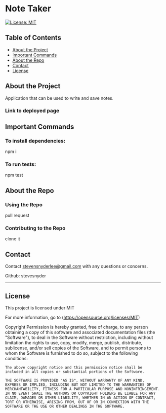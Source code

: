 # Note Taker

  [![License: MIT](https://img.shields.io/badge/License-MIT-yellow.svg)](https://opensource.org/licenses/MIT)

  ## Table of Contents

  - [About the Project](#about-the-project)
  - [Important Commands](#important-commands)
  - [About the Repo](#about-the-repo)
  - [Contact](#contact)
  - [License](#license)

  ## About the Project

  Application that can be used to write and save notes.

  ### Link to deployed page

  

  ## Important Commands

  ### To install dependencies: 

  npm i

  ### To run tests:

  npm test

  ## About the Repo

  ### Using the Repo

  pull request

  ### Contributing to the Repo

  clone it
  
  ## Contact

  Contact stevensnyderlee@gmail.com with any questions or concerns.

  Github: stevesnyder

  ---

  ## License

  This project is licensed under MIT
  
  For more information, go to (https://opensource.org/licenses/MIT)

  Copyright 
    Permission is hereby granted, free of charge, to any person obtaining a copy of this software and associated documentation files (the "Software"), to deal in the Software without restriction, including without limitation the rights to use, copy, modify, merge, publish, distribute, sublicense, and/or sell copies of the Software, and to permit persons to whom the Software is furnished to do so, subject to the following conditions:
    
    The above copyright notice and this permission notice shall be included in all copies or substantial portions of the Software.
    
    THE SOFTWARE IS PROVIDED "AS IS", WITHOUT WARRANTY OF ANY KIND, EXPRESS OR IMPLIED, INCLUDING BUT NOT LIMITED TO THE WARRANTIES OF MERCHANTABILITY, FITNESS FOR A PARTICULAR PURPOSE AND NONINFRINGEMENT. IN NO EVENT SHALL THE AUTHORS OR COPYRIGHT HOLDERS BE LIABLE FOR ANY CLAIM, DAMAGES OR OTHER LIABILITY, WHETHER IN AN ACTION OF CONTRACT, TORT OR OTHERWISE, ARISING FROM, OUT OF OR IN CONNECTION WITH THE SOFTWARE OR THE USE OR OTHER DEALINGS IN THE SOFTWARE.